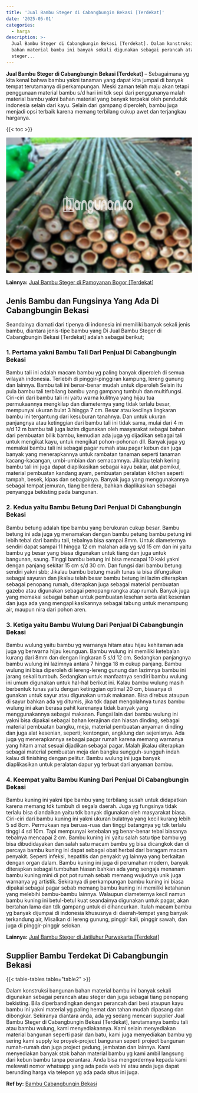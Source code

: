 ```yaml
---
title: 'Jual Bambu Steger di Cabangbungin Bekasi [Terdekat]'
date: '2025-05-01'
categories:
  - harga
description: >-
  Jual Bambu Steger di Cabangbungin Bekasi [Terdekat]. Dalam konstruksi bangunan
  bahan material bambu ini banyak sekali digunakan sebagai perancah atau
  steger...
---
```


**Jual Bambu Steger di Cabangbungin Bekasi \[Terdekat\]** – Sebagaimana yg kita kenal bahwa bambu yakni tanaman yang dapat kita jumpai di banyak tempat terutamanya di perkampungan. Meski zaman telah maju akan tetapi penggunaan material bambu s/d hari ini tdk sepi dari penggunanya malah material bambu yakni bahan material yang banyak terpakai oleh penduduk indonesia selain dari kayu. Selain dari gampang diperoleh, bambu juga menjadi opsi terbaik karena memang terbilang cukup awet dan terjangkau harganya.

{{< toc >}}

![Jual Bambu Steger di Cabangbungin Bekasi [Terdekat]](/images/jual-bambu-tali-23.png)

**Lainnya:** [Jual Bambu Steger di Pamoyanan Bogor \[Terdekat\]](https://bambu.bangunan.co/jual-bambu-steger-di-pamoyanan-bogor-terdekat/)

## Jenis Bambu dan Fungsinya Yang Ada Di Cabangbungin Bekasi

Seandainya diamati dari tipenya di indonesia ini memiliki banyak sekali jenis bambu, diantara jenis-tipe bambu yang Di Jual Bambu Steger di Cabangbungin Bekasi \[Terdekat\] adalah sebagai berikut;

### 1\. Pertama yakni Bambu Tali Dari Penjual Di Cabangbungin Bekasi

Bambu tali ini adalah macam bambu yg paling banyak diperoleh di semua wilayah indonesia. Terlebih di pinggir-pinggiran kampung, lereng gunung dan lainnya. Bambu tali ini benar-benar mudah untuk diperoleh Selain itu pula bambu tali terbilang bambu yang gampang tumbuh dan multifungsi. Ciri-ciri dari bambu tali ini yaitu warna kulitnya yang hijau tua permukaannya mengkilap dan diameternya yang tidak terlalu besar, mempunyai ukuran bulat 3 hingga 7 cm. Besar atau kecilnya lingkaran bambu ini tergantung dari kesuburan tanahnya. Dan untuk ukuran panjangnya atau ketinggian dari bambu tali ini tidak sama, mulai dari 4 m s/d 12 m bambu tali juga lazim digunakan oleh masyarakat sebagai bahan dari pembuatan bilik bambu, kemudian ada juga yg dijadikan sebagai tali untuk mengikat kayu, untuk mengikat pohon-pohonan dll. Banyak juga yg memakai bambu tali ini sebagai pagar rumah atau pagar kebun dan juga banyak yang menerapkannya untuk rambatan tanaman seperti tanaman kacang-kacangan, umbi-umbian dan semacamnya. Jikalau telah kering bambu tali ini juga dapat diaplikasikan sebagai kayu bakar, alat pemikul, material pembuatan kandang ayam, pembuatan peralatan kitchen seperti tampah, besek, kipas dan sebagainya. Banyak juga yang menggunakannya sebagai tempat jemuran, tiang bendera, bahkan diaplikasikan sebagai penyangga bekisting pada bangunan.

### 2\. Kedua yaitu Bambu Betung Dari Penjual Di Cabangbungin Bekasi

Bambu betung adalah tipe bambu yang berukuran cukup besar. Bambu betung ini ada juga yg menamakan dengan bambu petung bambu petung ini lebih tebal dari bambu tali, tebalnya bisa sampai 8mm. Untuk diameternya sendiri dapat sampai 11 hingga 12 cm malahan ada yg s/d 15 cm dan ini yaitu bambu yg besar yang biasa digunakan untuk tiang dan juga untuk bangunan, saung. Tinggi bambu betung ini bisa mencapai 10 kaki yakni dengan panjang sekitar 15 cm s/d 30 cm. Dan fungsi dari bambu betung sendiri yakni sbb; Jikalau bambu betung masih tunas ia bisa difungsikan sebagai sayuran dan jikalau telah besar bambu betung ini lazim diterapkan sebagai penopang rumah, diterapkan juga sebagai material pembuatan gazebo atau digunakan sebagai penopang rangka atap rumah. Banyak juga yang memakai sebagai bahan untuk pembuatan lesehan serta alat kesenian dan juga ada yang mengaplikasikannya sebagai tabung untuk menampung air, maupun nira dari pohon aren.

### 3\. Ketiga yaitu Bambu Wulung Dari Penjual Di Cabangbungin Bekasi

Bambu wulung yaitu bambu yg warnanya hitam atau hijau kehitaman ada juga yg berwarna hijau keunguan. Bambu wulung ini memiliki ketebalan kurang dari 8mm dan dengan lingkaran 5 s/d 12 cm. Sedangkan panjangnya bambu wulung ini lazimnya antara 7 hingga 18 m cukup panjang. Bambu wulung ini bisa diperoleh di lereng-lereng gunung dan lazimnya bambu ini jarang sekali tumbuh. Sedangkan untuk manfaatnya sendiri bambu wulung ini umum digunakan untuk hal-hal berikut ini. Kalau bambu wulung masih berbentuk tunas yaitu dengan ketinggian optimal 20 cm, biasanya di gunakan untuk sayur atau digunakan untuk makanan. Bisa direbus ataupun di sayur bahkan ada yg ditumis, jika tdk dapat mengolahnya tunas bambu wulung ini akan berasa pahit karenanya tidak banyak yang menggunakannya sebagai makanan. Fungsi lain dari bambu wulung ini yakni bisa dipakai sebagai bahan kerajinan dan hiasan dinding, sebagai material pembuatan bangku, meja, material pembuatan anyaman dinding dan juga alat kesenian, seperti; kentongan, angklung dan sejenisnya. Ada juga yg menerapkannya sebagai pagar rumah karena memang warnanya yang hitam amat sesuai dijadikan sebagai pagar. Malah jikalau diterapkan sebagai material pembuatan meja dan bangku sungguh-sungguh indah kalau di finishing dengan pelitur. Bambu wulung ini juga banyak diaplikasikan untuk peralatan dapur yg terbuat dari anyaman bambu.

### 4\. Keempat yaitu Bambu Kuning Dari Penjual Di Cabangbungin Bekasi

Bambu kuning ini yakni tipe bambu yang terbilang susah untuk didapatkan karena memang tdk tumbuh di segala daerah. Juga yg fungsinya tidak terlalu bisa diandalkan yaitu tdk banyak digunakan oleh masyarakat biasa. Ciri-ciri dari bambu kuning ini yakni ukuran bulatnya yang kecil kurang lebih 5 sd 8cm. Permukaan nya beruas-ruas dan tinggi batangnya yg tdk terlalu tinggi 4 sd 10m. Tapi mempunyai ketebalan yg benar-benar tebal biasanya tebalnya mencapai 2 cm. Bambu kuning ini yaitu salah satu tipe bambu yg bisa dibudidayakan dan salah satu macam bambu yg bisa dicangkok dan di percaya bambu kuning ini dapat sebagai obat herbal dari beragam macam penyakit. Seperti infeksi, hepatitis dan penyakit yg lainnya yang berkaitan dengan organ dalam. Bambu kuning ini juga di perumahan modern, banyak diterapkan sebagai tumbuhan hiasan bahkan ada yang sengaja menanam bambu kuning mini di pot pot rumah sebab memang wujudnya unik juga warnanya yg artistik. Sekiranya di perkampungan bambu kuning ini biasa dipakai sebagai pagar sebab memang bambu kuning ini memiliki ketahanan yang melebihi bambu-bambu lainnya. Walaupun diameternya kecil namun bambu kuning ini betul-betul kuat seandainya digunakan untuk pagar, akan bertahan lama dan tdk gampang untuk di dihancurkan. Itulah macam bambu yg banyak dijumpai di indonesia khususnya di daerah-tempat yang banyak terkandung air, Misalkan di lereng gunung, pinggir kali, pinggir sawah, dan juga di pinggir-pinggir selokan.

**Lainnya:** [Jual Bambu Steger di Jatiluhur Purwakarta \[Terdekat\]](https://bambu.bangunan.co/jual-bambu-steger-di-jatiluhur-purwakarta-terdekat/)

## Supplier Bambu Terdekat Di Cabangbungin Bekasi

{{< table-tables table="table2" >}}

Dalam konstruksi bangunan bahan material bambu ini banyak sekali digunakan sebagai perancah atau steger dan juga sebagai tiang penopang bekisting. Bila diperbandingkan dengan perancah dari besi ataupun kayu bambu ini yakni material yg paling hemat dan tahan mudah dipasang dan dibongkar. Sekiranya diantara anda, ada yg sedang mencari supplier Jual Bambu Steger di Cabangbungin Bekasi \[Terdekat\], terutamanya bambu tali atau bambu wulung, kami menyediakannya. Kami selain menyediakan material bangunan seperti pasir dan batu, kami juga menyediakan bambu yg sering kami supply ke proyek-project bangunan seperti project bangunan rumah-rumah dan juga project gedung, jembatan dan lainnya. Kami menyediakan banyak stok bahan material bambu yg kami ambil langsung dari kebun bambu tanpa perantara. Anda bisa mengordernya kepada kami melewati nomor whatsapp yang ada pada web ini atau anda juga dapat berunding harga via telepon yg ada pada situs ini juga.

**Ref by:** [Bambu Cabangbungin Bekasi](https://id.wikipedia.org/wiki/Bambu)
